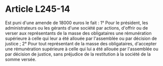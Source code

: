 # Article L245-14

Est puni d'une amende de 18000 euros le fait :   1° Pour le président, les administrateurs ou les gérants d'une société par actions, d'offrir ou de verser aux représentants de la masse des obligataires une rémunération supérieure à celle qui leur a été allouée par l'assemblée ou par décision de justice ;   2° Pour tout représentant de la masse des obligataires, d'accepter une rémunération supérieure à celle qui lui a été allouée par l'assemblée ou par décision de justice, sans préjudice de la restitution à la société de la somme versée.